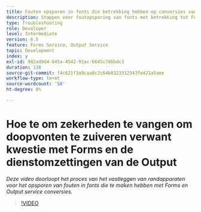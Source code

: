```yaml
---
title: Fouten opsporen in fonts die betrekking hebben op conversies van Forms- en Output-services
description: Stappen voor foutopsporing van fonts met betrekking tot Forms en Output-service
type: Troubleshooting
role: Developer
level: Intermediate
version: 6.5
feature: Forms Service, Output Service
topic: Development
index: y
exl-id: 982ad9d4-845a-4542-91ac-6645c7d6bdc3
duration: 136
source-git-commit: f4c621f3a9caa8c2c64b8323312343fe421a5aee
workflow-type: tm+mt
source-wordcount: '58'
ht-degree: 0%

---
```


# Hoe te om zekerheden te vangen om doopvonten te zuiveren verwant kwestie met Forms en de dienstomzettingen van de Output

*Deze video doorloopt het proces van het vastleggen van randapparaten voor het opsporen van fouten in fonts die te maken hebben met Forms en Output service conversies.*

>[!VIDEO](https://video.tv.adobe.com/v/335487?quality=12&learn=on)

